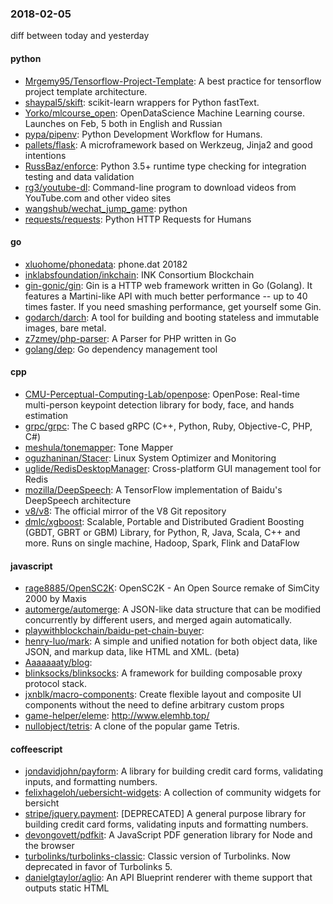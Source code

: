 ### 2018-02-05
diff between today and yesterday

#### python
* [Mrgemy95/Tensorflow-Project-Template](https://github.com/Mrgemy95/Tensorflow-Project-Template): A best practice for tensorflow project template architecture.
* [shaypal5/skift](https://github.com/shaypal5/skift): scikit-learn wrappers for Python fastText.
* [Yorko/mlcourse_open](https://github.com/Yorko/mlcourse_open): OpenDataScience Machine Learning course. Launches on Feb, 5 both in English and Russian
* [pypa/pipenv](https://github.com/pypa/pipenv): Python Development Workflow for Humans.
* [pallets/flask](https://github.com/pallets/flask): A microframework based on Werkzeug, Jinja2 and good intentions
* [RussBaz/enforce](https://github.com/RussBaz/enforce): Python 3.5+ runtime type checking for integration testing and data validation
* [rg3/youtube-dl](https://github.com/rg3/youtube-dl): Command-line program to download videos from YouTube.com and other video sites
* [wangshub/wechat_jump_game](https://github.com/wangshub/wechat_jump_game): python 
* [requests/requests](https://github.com/requests/requests): Python HTTP Requests for Humans 

#### go
* [xluohome/phonedata](https://github.com/xluohome/phonedata):  phone.dat 20182
* [inklabsfoundation/inkchain](https://github.com/inklabsfoundation/inkchain): INK Consortium Blockchain
* [gin-gonic/gin](https://github.com/gin-gonic/gin): Gin is a HTTP web framework written in Go (Golang). It features a Martini-like API with much better performance -- up to 40 times faster. If you need smashing performance, get yourself some Gin.
* [godarch/darch](https://github.com/godarch/darch): A tool for building and booting stateless and immutable images, bare metal.
* [z7zmey/php-parser](https://github.com/z7zmey/php-parser): A Parser for PHP written in Go
* [golang/dep](https://github.com/golang/dep): Go dependency management tool

#### cpp
* [CMU-Perceptual-Computing-Lab/openpose](https://github.com/CMU-Perceptual-Computing-Lab/openpose): OpenPose: Real-time multi-person keypoint detection library for body, face, and hands estimation
* [grpc/grpc](https://github.com/grpc/grpc): The C based gRPC (C++, Python, Ruby, Objective-C, PHP, C#)
* [meshula/tonemapper](https://github.com/meshula/tonemapper): Tone Mapper
* [oguzhaninan/Stacer](https://github.com/oguzhaninan/Stacer): Linux System Optimizer and Monitoring
* [uglide/RedisDesktopManager](https://github.com/uglide/RedisDesktopManager):  Cross-platform GUI management tool for Redis
* [mozilla/DeepSpeech](https://github.com/mozilla/DeepSpeech): A TensorFlow implementation of Baidu's DeepSpeech architecture
* [v8/v8](https://github.com/v8/v8): The official mirror of the V8 Git repository
* [dmlc/xgboost](https://github.com/dmlc/xgboost): Scalable, Portable and Distributed Gradient Boosting (GBDT, GBRT or GBM) Library, for Python, R, Java, Scala, C++ and more. Runs on single machine, Hadoop, Spark, Flink and DataFlow

#### javascript
* [rage8885/OpenSC2K](https://github.com/rage8885/OpenSC2K): OpenSC2K - An Open Source remake of SimCity 2000 by Maxis
* [automerge/automerge](https://github.com/automerge/automerge): A JSON-like data structure that can be modified concurrently by different users, and merged again automatically.
* [playwithblockchain/baidu-pet-chain-buyer](https://github.com/playwithblockchain/baidu-pet-chain-buyer): 
* [henry-luo/mark](https://github.com/henry-luo/mark): A simple and unified notation for both object data, like JSON, and markup data, like HTML and XML. (beta)
* [Aaaaaaaty/blog](https://github.com/Aaaaaaaty/blog): 
* [blinksocks/blinksocks](https://github.com/blinksocks/blinksocks): A framework for building composable proxy protocol stack.
* [jxnblk/macro-components](https://github.com/jxnblk/macro-components): Create flexible layout and composite UI components without the need to define arbitrary custom props
* [game-helper/eleme](https://github.com/game-helper/eleme):  http://www.elemhb.top/
* [nullobject/tetris](https://github.com/nullobject/tetris): A clone of the popular game Tetris.

#### coffeescript
* [jondavidjohn/payform](https://github.com/jondavidjohn/payform):  A library for building credit card forms, validating inputs, and formatting numbers.
* [felixhageloh/uebersicht-widgets](https://github.com/felixhageloh/uebersicht-widgets): A collection of community widgets for bersicht
* [stripe/jquery.payment](https://github.com/stripe/jquery.payment): [DEPRECATED] A general purpose library for building credit card forms, validating inputs and formatting numbers.
* [devongovett/pdfkit](https://github.com/devongovett/pdfkit): A JavaScript PDF generation library for Node and the browser
* [turbolinks/turbolinks-classic](https://github.com/turbolinks/turbolinks-classic): Classic version of Turbolinks. Now deprecated in favor of Turbolinks 5.
* [danielgtaylor/aglio](https://github.com/danielgtaylor/aglio): An API Blueprint renderer with theme support that outputs static HTML
